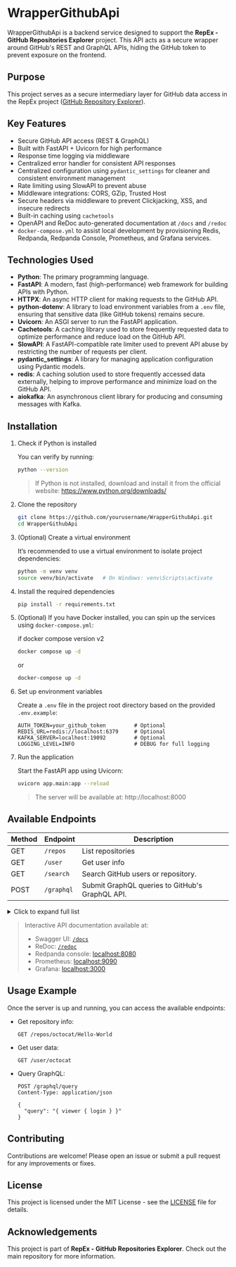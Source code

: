 # WrapperGithubApi

WrapperGithubApi is a backend service designed to support the **RepEx - GitHub Repositories Explorer** project. This API acts as a secure wrapper around GitHub's REST and GraphQL APIs, hiding the GitHub token to prevent exposure on the frontend.

## Purpose

This project serves as a secure intermediary layer for GitHub data access in the RepEx project ([GitHub Repository Explorer](https://github.com/lordzerato/GitHub-repositories-explorer)).

## Key Features

- Secure GitHub API access (REST & GraphQL)
- Built with FastAPI + Uvicorn for high performance
- Response time logging via middleware
- Centralized error handler for consistent API responses
- Centralized configuration using `pydantic_settings` for cleaner and consistent environment management
- Rate limiting using SlowAPI to prevent abuse
- Middleware integrations: CORS, GZip, Trusted Host
- Secure headers via middleware to prevent Clickjacking, XSS, and insecure redirects
- Built-in caching using `cachetools`
- OpenAPI and ReDoc auto-generated documentation at `/docs` and `/redoc`
- `docker-compose.yml` to assist local development by provisioning Redis, Redpanda, Redpanda Console, Prometheus, and Grafana services.

## Technologies Used

- **Python**: The primary programming language.
- **FastAPI**: A modern, fast (high-performance) web framework for building APIs with Python.
- **HTTPX**: An async HTTP client for making requests to the GitHub API.
- **python-dotenv**: A library to load environment variables from a `.env` file, ensuring that sensitive data (like GitHub tokens) remains secure.
- **Uvicorn**: An ASGI server to run the FastAPI application.
- **Cachetools**: A caching library used to store frequently requested data to optimize performance and reduce load on the GitHub API.
- **SlowAPI**: A FastAPI-compatible rate limiter used to prevent API abuse by restricting the number of requests per client.
- **pydantic_settings**: A library for managing application configuration using Pydantic models.
- **redis**: A caching solution used to store frequently accessed data externally, helping to improve performance and minimize load on the GitHub API.
- **aiokafka**: An asynchronous client library for producing and consuming messages with Kafka.

## Installation

1. Check if Python is installed

   You can verify by running:

   ```bash
   python --version
   ```

   > If Python is not installed, download and install it from the official website: https://www.python.org/downloads/

2. Clone the repository

   ```bash
   git clone https://github.com/yourusername/WrapperGithubApi.git
   cd WrapperGithubApi
   ```

3. (Optional) Create a virtual environment

   It’s recommended to use a virtual environment to isolate project dependencies:

   ```bash
   python -m venv venv
   source venv/bin/activate   # On Windows: venv\Scripts\activate
   ```

4. Install the required dependencies

   ```bash
   pip install -r requirements.txt
   ```

5. (Optional) If you have Docker installed, you can spin up the services using `docker-compose.yml`:
   
   
   if docker compose version v2
   ```bash
   docker compose up -d
   ```

   or
   ```bash
   docker-compose up -d
   ```

6. Set up environment variables

   Create a `.env` file in the project root directory based on the provided `.env.example`:

   ```env
   AUTH_TOKEN=your_github_token         # Optional
   REDIS_URL=redis://localhost:6379     # Optional
   KAFKA_SERVER=localhost:19092         # Optional
   LOGGING_LEVEL=INFO                   # DEBUG for full logging
   ```

7. Run the application

   Start the FastAPI app using Uvicorn:

   ```bash
   uvicorn app.main:app --reload
   ```

   > The server will be available at: http://localhost:8000

## Available Endpoints

| Method | Endpoint          | Description                                     |
| -------|------------------ | ----------------------------------------------- |
| GET    | `/repos`          | List repositories                               |
| GET    | `/user`           | Get user info                                   |
| GET    | `/search`         | Search GitHub users or repository.              |
| POST   | `/graphql`        | Submit GraphQL queries to GitHub's GraphQL API. |

<details>
<summary>Click to expand full list</summary>

### Repositories
| Method | Endpoint                            | Description              |
|--------|-------------------------------------|--------------------------|
| GET    | `/repositories`                     | List public repositories |
| GET    | `/repos/{user}/{repo}`              | Repo detail              |
| GET    | `/repos/{user}/{repo}/stargazers`   | List repo stragazers     |
| GET    | `/repos/{user}/{repo}/subscribers`  | List repo subscribers    |
| GET    | `/repos/{user}/{repo}/contributors` | List repo contributors   |
| GET    | `/repos/{user}/{repo}/branches`     | List repo branches       |
| GET    | `/repos/{user}/{repo}/activity`     | List repo activity       |
| GET    | `/repos/{user}/{repo}/pulls`        | List repo pulls          |
| GET    | `/repos/{user}/{repo}/issues`       | List repo issues         |
| GET    | `/repos/{user}/{repo}/languages`    | List repo languages      |
| GET    | `/repos/{user}/{repo}/topics`       | List repo topics         |
| GET    | `/repos/{user}/{repo}/readme`       | Repo readme detail       |

### Users
| Method | Endpoint                     | Description             |
|--------|------------------------------|-------------------------|
| GET    | `/users/{user}`              | Get user info           |
| GET    | `/user/{user}/repos`         | List user repos         |
| GET    | `/user/{user}/followers`     | List user followers     |
| GET    | `/user/{user}/starred`       | List user starred repos |
| GET    | `/user/{user}/events/public` | List user activity      |

### Search
| Method | Endpoint               | Description        |
|--------|------------------------|--------------------|
| GET    | `/search/users`        | Search Github user |
| GET    | `/search/repositories` | Search repository  |

### GraphQL
| Method | Endpoint              | Description                            |
|--------|-----------------------|----------------------------------------|
| POST   | `/graphql/query`      | Request GitHub's GraphQL API           |
| POST   | `/graphql/searchUser` | Search Github user with custom content |

</details>

> Interactive API documentation available at:
> - Swagger UI: [`/docs`](http://localhost:8000/docs)
> - ReDoc: [`/redoc`](http://localhost:8000/redoc)
> - Redpanda console: [localhost:8080](localhost:8080)
> - Prometheus: [localhost:9090](localhost:9090)
> - Grafana: [localhost:3000](localhost:3000)

## Usage Example

Once the server is up and running, you can access the available endpoints:

- Get repository info:
  ```http
  GET /repos/octocat/Hello-World
  ```
- Get user data:
  ```http
  GET /user/octocat
  ```
- Query GraphQL:

  ```http
  POST /graphql/query
  Content-Type: application/json

  {
    "query": "{ viewer { login } }"
  }
  ```

## Contributing

Contributions are welcome! Please open an issue or submit a pull request for any improvements or fixes.

## License

This project is licensed under the MIT License - see the [LICENSE](LICENSE) file for details.

## Acknowledgements

This project is part of **RepEx - GitHub Repositories Explorer**. Check out the main repository for more information.
